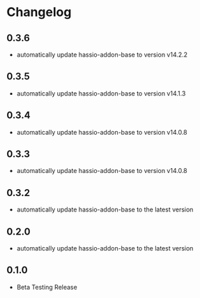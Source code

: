 # Changelog
## 0.3.6
 - automatically update hassio-addon-base to version v14.2.2


## 0.3.5
- automatically update hassio-addon-base to version v14.1.3


## 0.3.4
- automatically update hassio-addon-base to version v14.0.8


## 0.3.3
- automatically update hassio-addon-base to version v14.0.8


## 0.3.2
- automatically update hassio-addon-base to the latest version

## 0.2.0
- automatically update hassio-addon-base to the latest version

## 0.1.0
- Beta Testing Release

